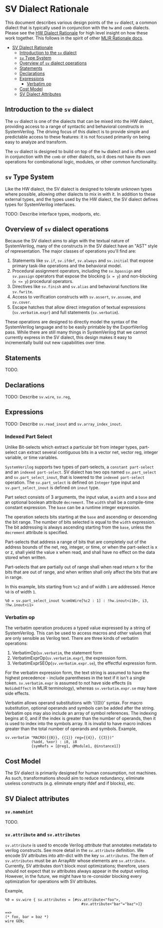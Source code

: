 # SV Dialect Rationale

This document describes various design points of the `sv` dialect, a common
dialect that is typically used in conjunction with the `hw` and `comb` dialects.
Please see the [HW Dialect Rationale](RationaleHW.md) for high level insight
on how these work together.  This follows in the spirit of
other [MLIR Rationale docs](https://mlir.llvm.org/docs/Rationale/).

- [SV Dialect Rationale](#sv-dialect-rationale)
  - [Introduction to the `sv` dialect](#introduction-to-the-sv-dialect)
  - [`sv` Type System](#sv-type-system)
  - [Overview of `sv` dialect operations](#overview-of-sv-dialect-operations)
  - [Statements](#statements)
  - [Declarations](#declarations)
  - [Expressions](#expressions)
    - [Verbatim op](#verbatim-op)
  - [Cost Model](#cost-model)
  - [SV Dialect Attributes](#sv-dialect-attributes)

## Introduction to the `sv` dialect

The `sv` dialect is one of the dialects that can be mixed into the HW dialect,
providing access to a range of syntactic and behavioral constructs in
SystemVerilog.  The driving focus of this dialect is to provide simple and
predictable access to these features: it is not focused primarily on being easy
to analyze and transform.

The `sv` dialect is designed to build on top of the `hw` dialect and is often
used in conjunction with the `comb` or other dialects, so it does not have its
own operations for combinational logic, modules, or other common functionality.

## `sv` Type System

Like the HW dialect, the SV dialect is designed to tolerate unknown types where
possible, allowing other dialects to mix in with it.  In addition to these
external types, and the types used by the HW dialect, the SV dialect defines
types for SystemVerilog interfaces.

TODO: Describe interface types, modports, etc.

## Overview of `sv` dialect operations

Because the SV dialect aims to align with the textual nature of SystemVerilog,
many of the constructs in the SV dialect have an "AST" style of representation.
The major classes of operations you'll find are:

1) Statements like `sv.if`, `sv.ifdef`, `sv.always` and `sv.initial` that
   expose primary task-like operations and the behavioral model.
1) Procedural assignment operators, including the `sv.bpassign` and `sv.passign`
   operators that expose the blocking (`x = y`) and non-blocking (`x <= y`)
   procedural operators.
1) Directives like `sv.finish` and `sv.alias` and behavioral functions like
   `sv.fwrite`.
1) Access to verification constructs with `sv.assert`, `sv.assume`, and
   `sv.cover`.
1) Escape hatches that allow direct integration of textual expressions
   (`sv.verbatim.expr`) and full statements (`sv.verbatim`).

These operations are designed to directly model the syntax of the SystemVerilog
language and to be easily printable by the ExportVerilog pass.  While there are
still many things in SystemVerilog that we cannot currently express in the SV
dialect, this design makes it easy to incrementally build out new capabilities
over time.

## Statements

TODO.

## Declarations

TODO: Describe `sv.wire`, `sv.reg`, 

## Expressions

TODO: Describe `sv.read_inout` and `sv.array_index_inout`.
### Indexed Part Select
Unlike Bit-selects which extract a particular bit from integer types,
 part-select can extract several contiguous bits in a vector net, vector reg,
 integer variable, or time variables. 
 
 `SystemVerilog` supports two types of part-selects, a `constant part-select`
 and an `indexed part-select`. 
SV dialect has two ops named `sv.part_select` and `sv.part_select_inout`,
that is lowered to the `indexed part-select` operation.
 The `sv.part_select` is defined on `Integer` type input and 
 `sv.part_select_inout` is defined on `inout` type.

 Part select consists of 3 arguments, the input value,
 a `width` and a `base` and an optional boolean attribute `decrement`.
 The `width` shall be a compile-time constant expression. 
 The `base` can be a runtime integer expression. 
 
 The operation selects bits starting at the `base` and ascending 
 or descending the bit range. The number of bits selected is equal to the
 `width` expression. The bit addressing is always ascending starting from the
 `base`, unless the `decrement` attribute is specified.

Part-selects that address a range of bits that are completely out of the
 address bounds of the net, reg, integer, or time, or when the part-select
 is x or z, shall yield the value x when read, and shall have no effect on
 the data stored when written.

Part-selects that are partially out of range shall when read return x for
 the bits that are out of range, and when written shall only affect the bits
 that are in range.
 
 In this example, bits starting from `%c2` and of width `1` are addressed.
 Hence `%0` is of width `1`.
  ```
  %0 = sv.part_select_inout %combWire[%c2 : 1] : !hw.inout<i10>, i3, !hw.inout<i1>
  ```
  
  
### Verbatim op

The verbatim operation produces a typed value expressed by a string of
SystemVerilog.  This can be used to access macros and other values that are
only sensible as Verilog text. There are three kinds of verbatim operations:

 1. VerbatimOp(`sv.verbatim`, the statement form
 2. VerbatimExprOp(`sv.verbatim.expr`), the expression form.
 3. VerbatimExprSEOp(`sv.verbatim.expr.se`), the effectful expression form.

For the verbatim expression form, the text string is assumed to have the
highest precedence - include parentheses in the text if it isn't a single token.
`sv.verbatim.expr` is assumed to not have side effects (is `NoSideEffect` in
MLIR terminology), whereas `sv.verbatim.expr.se` may have side effects.

Verbatim allows operand substitutions with '{{0}}' syntax.
For macro substitution, optional operands and symbols can be added after the 
string. Verbatim ops may also include an array of symbol references.
The indexing begins at 0, and if the index is greater than the
number of operands, then it is used to index into the symbols array.
It is invalid to have macro indices greater than the total number 
of operands and symbols.
Example, 

```
sv.verbatim "MACRO({{0}}, {{1}} reg={{4}}, {{3}})" 
            (%add, %xor) : i8, i8
            {symRefs = [@reg1, @Module1, @instance1]}
```

## Cost Model

The SV dialect is primarily designed for human consumption, not machines.  As
such, transformations should aim to reduce redundancy, eliminate useless
constructs (e.g. eliminate empty ifdef and if blocks), etc.

## SV Dialect attributes

### `sv.namehint`

TODO.

### `sv.attribute` and `sv.attributes`
`sv.attribute` is used to encode Verilog _attribute_ that annotates metadata
to verilog constructs. See more detail in the `sv.attribute` definition.
We encode SV attributes into attr-dict with the key `sv.attributes`.
The item of `sv.attributes` must be an ArrayAttr whose elements are `sv.attribute`.
Currently, SV attributes don't block most optimizations; therefore, users
should not expect that sv attributes always appear in the output verilog.
However, in the future, we might have to re-consider blocking every optimization
for operations with SV attributes.

Example,

```mlir
%0 = sv.wire { sv.attributes = [#sv.attribute<"foo">,
                                   #sv.attribute<"bar"="baz">]}

==>
(* foo, bar = baz *)
wire GEN;
```
